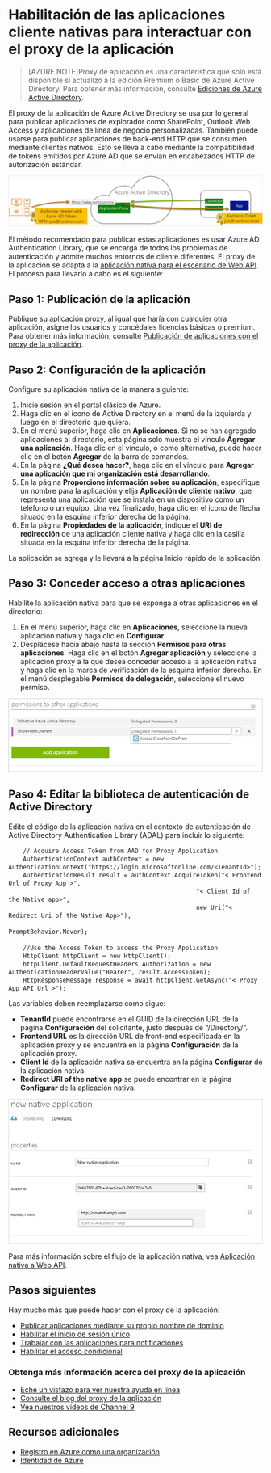 <properties
	pageTitle="Habilitación de la publicación de aplicaciones de cliente nativas con aplicaciones proxy | Microsoft Azure"
	description="Explica cómo habilitar las aplicaciones cliente nativas para comunicarse con el conector del proxy de la aplicación de Azure AD para proporcionar acceso remoto seguro a las aplicaciones locales."
	services="active-directory"
	documentationCenter=""
	authors="kgremban"
	manager="stevenpo"
	editor=""/>

<tags
	ms.service="active-directory"
	ms.workload="identity"
	ms.tgt_pltfrm="na"
	ms.devlang="na"
	ms.topic="article"
	ms.date="01/06/2016"
	ms.author="kgremban"/>

# Habilitación de las aplicaciones cliente nativas para interactuar con el proxy de la aplicación

> [AZURE.NOTE]Proxy de aplicación es una característica que solo está disponible si actualizó a la edición Premium o Basic de Azure Active Directory. Para obtener más información, consulte [Ediciones de Azure Active Directory](active-directory-editions.md).

El proxy de la aplicación de Azure Active Directory se usa por lo general para publicar aplicaciones de explorador como SharePoint, Outlook Web Access y aplicaciones de línea de negocio personalizadas. También puede usarse para publicar aplicaciones de back-end HTTP que se consumen mediante clientes nativos. Esto se lleva a cabo mediante la compatibilidad de tokens emitidos por Azure AD que se envían en encabezados HTTP de autorización estándar.

![Relación entre los usuarios finales, Azure Active Directory y las aplicaciones publicadas](./media/active-directory-application-proxy-native-client/richclientflow.png)

El método recomendado para publicar estas aplicaciones es usar Azure AD Authentication Library, que se encarga de todos los problemas de autenticación y admite muchos entornos de cliente diferentes. El proxy de la aplicación se adapta a la [aplicación nativa para el escenario de Web API](active-directory-authentication-scenarios.md#native-application-to-web-api). El proceso para llevarlo a cabo es el siguiente:

## Paso 1: Publicación de la aplicación

Publique su aplicación proxy, al igual que haría con cualquier otra aplicación, asigne los usuarios y concédales licencias básicas o premium. Para obtener más información, consulte [Publicación de aplicaciones con el proxy de la aplicación](active-directory-application-proxy-publish.md).

## Paso 2: Configuración de la aplicación

Configure su aplicación nativa de la manera siguiente:

1. Inicie sesión en el portal clásico de Azure.
2. Haga clic en el icono de Active Directory en el menú de la izquierda y luego en el directorio que quiera.
3. En el menú superior, haga clic en **Aplicaciones**. Si no se han agregado aplicaciones al directorio, esta página solo muestra el vínculo **Agregar una aplicación**. Haga clic en el vínculo, o como alternativa, puede hacer clic en el botón **Agregar** de la barra de comandos.
4. En la página **¿Qué desea hacer?**, haga clic en el vínculo para **Agregar una aplicación que mi organización está desarrollando**.
5. En la página **Proporcione información sobre su aplicación**, especifique un nombre para la aplicación y elija **Aplicación de cliente nativo**, que representa una aplicación que se instala en un dispositivo como un teléfono o un equipo. Una vez finalizado, haga clic en el icono de flecha situado en la esquina inferior derecha de la página.
6. En la página **Propiedades de la aplicación**, indique el **URI de redirección** de una aplicación cliente nativa y haga clic en la casilla situada en la esquina inferior derecha de la página.

La aplicación se agrega y le llevará a la página Inicio rápido de la aplicación.

## Paso 3: Conceder acceso a otras aplicaciones

Habilite la aplicación nativa para que se exponga a otras aplicaciones en el directorio:

1. En el menú superior, haga clic en **Aplicaciones**, seleccione la nueva aplicación nativa y haga clic en **Configurar**.
2. Desplácese hacia abajo hasta la sección **Permisos para otras aplicaciones**. Haga clic en el botón **Agregar aplicación** y seleccione la aplicación proxy a la que desea conceder acceso a la aplicación nativa y haga clic en la marca de verificación de la esquina inferior derecha. En el menú desplegable **Permisos de delegación**, seleccione el nuevo permiso.

![Captura de pantalla de Permisos para otras aplicaciones - agregar aplicación](./media/active-directory-application-proxy-native-client/delegate_native_app.png)

## Paso 4: Editar la biblioteca de autenticación de Active Directory

Edite el código de la aplicación nativa en el contexto de autenticación de Active Directory Authentication Library (ADAL) para incluir lo siguiente:

		// Acquire Access Token from AAD for Proxy Application
		AuthenticationContext authContext = new AuthenticationContext("https://login.microsoftonline.com/<TenantId>");
		AuthenticationResult result = authContext.AcquireToken("< Frontend Url of Proxy App >",
                                                        "< Client Id of the Native app>",
                                                        new Uri("< Redirect Uri of the Native App>"),
                                                        PromptBehavior.Never);

		//Use the Access Token to access the Proxy Application
		HttpClient httpClient = new HttpClient();
		httpClient.DefaultRequestHeaders.Authorization = new AuthenticationHeaderValue("Bearer", result.AccessToken);
		HttpResponseMessage response = await httpClient.GetAsync("< Proxy App API Url >");

Las variables deben reemplazarse como sigue:

- **TenantId** puede encontrarse en el GUID de la dirección URL de la página **Configuración** del solicitante, justo después de “/Directory/”.
- **Frontend URL** es la dirección URL de front-end especificada en la aplicación proxy y se encuentra en la página **Configuración** de la aplicación proxy.
- **Client Id** de la aplicación nativa se encuentra en la página **Configurar** de la aplicación nativa.
- **Redirect URI of the native app** se puede encontrar en la página **Configurar** de la aplicación nativa.

![Captura de pantalla de la página de configuración de la nueva aplicación nativa](./media/active-directory-application-proxy-native-client/new_native_app.png)

Para más información sobre el flujo de la aplicación nativa, vea [Aplicación nativa a Web API](active-directory-authentication-scenarios.md#native-application-to-web-api).


## Pasos siguientes
Hay mucho más que puede hacer con el proxy de la aplicación:

- [Publicar aplicaciones mediante su propio nombre de dominio](active-directory-application-proxy-custom-domains.md)
- [Habilitar el inicio de sesión único](active-directory-application-proxy-sso-using-kcd.md)
- [Trabajar con las aplicaciones para notificaciones](active-directory-application-proxy-claims-aware-apps.md)
- [Habilitar el acceso condicional](active-directory-application-proxy-conditional-access.md)


### Obtenga más información acerca del proxy de la aplicación
- [Eche un vistazo para ver nuestra ayuda en línea](active-directory-application-proxy-enable.md)
- [Consulte el blog del proxy de la aplicación](http://blogs.technet.com/b/applicationproxyblog/)
- [Vea nuestros vídeos de Channel 9](http://channel9.msdn.com/events/Ignite/2015/BRK3864)

## Recursos adicionales
* [Registro en Azure como una organización](sign-up-organization.md)
* [Identidad de Azure](fundamentals-identity.md)

<!---HONumber=AcomDC_0114_2016-->
